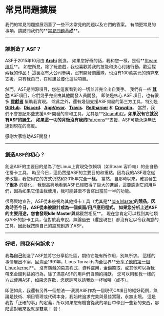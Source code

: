 # 常見問題擴展

我們的常見問題擴展涵蓋了一些不太常見的問題以及它們的答案。 有關更常見的事項，請訪問我們的**[常見問題基礎](https://github.com/JustArchiNET/ArchiSteamFarm/wiki/FAQ)**。

* * *

### 誰創造了 ASF？

ASF于2015年10月由 **[Archi](https://github.com/JustArchi)** 創造。 如果您好奇的話，我和您一樣，是個**[Steam用戶](https://steamcommunity.com/profiles/76561198006963719)**。 如您所見，除了玩遊戲，我也喜歡將我的技能和決心付諸行動，歡迎探索我的作品！ 這裏沒有大公司參與，沒有開發商團隊，也沒有100萬美元的預算來支援，只有我自己，在維護並優化這些項目。

然而，ASF是開源項目，您在這裏看到的一切並非完全出自我手。 我們有一些 **[其他](https://github.com/JustArchiNET?q=ASF-)** ASF項目，它們幾乎完全由其他開發人員開發。 即使是核心 ASF 項目，也有很多 **[貢獻者](https://github.com/JustArchiNET/ArchiSteamFarm/graphs/contributors)** 幫助我實現。 除此之外，還有幾個支援ASF開發的第三方工具，特別是 **[GitHub](https://github.com)**、**[Discord](https://discordapp.com/open-source)**、**[AppVeyor](https://www.appveyor.com)**、**[Travis](https://travis-ci.com)**、**[ReSharper](https://www.jetbrains.com/resharper)** 和 **[Crowdin](https://crowdin.com)**。 當然，我們不會忘記那些支援ASF開發的庫和工具，尤其是**[SteamKit2](https://github.com/SteamRE/SteamKit)**，如果沒有它就沒有ASF的誕生。 如果這一切的背後沒有我的**[Patreons](https://www.patreon.com/JustArchi)**支援，ASF可能永遠無法達到現在的高度。

感謝大家協助ASF開發！

* * *

### 創造ASF的初心？

創造ASF的主要目的是為了在Linux上實現免依賴項（如Steam 客戶端）的全自動化掛卡工具。 時至今日，這仍然是ASF的主要目的和重點，因為我的ASF理念從未改變，我使用它的方式仍然和2015年完全一樣。 當然，自那時以來，確實發生了**很多** 的變化， 我很高興地看到ASF已經取得了巨大的進展，這要感謝它的用戶們，因為如果它僅由我使用，我可能甚至不會寫出當前一半的功能。

很高興地宣告，ASF從未被視為其他掛卡工具（尤其是**[Idle Master](https://www.steamidlemaster.com)**的競品，因為時至今日，ASF從未被設計成為一個桌面/用戶應用程式。 如果您分析上述ASF的主要用途，您會發現Idle Master與此**截然相反**。 現在您肯定可以找到其他類似ASF的掛卡工具，但對於我來說，無論過去（還是現在）都沒有足以令我滿意的工具，因此我按照自己的設想創造了ASF。

* * *

### 好吧，問我有何訴求？

我**為自己**創造了ASF並將它分享給社區，期待它能有所作用，別無所求。 這樣的事情層出不窮，回溯至1991年，Linus Torvalds向全世界**[分享了他的第一個Linux kernel](https://groups.google.com/forum/#!msg/comp.os.Minix/dlNtH7RRrGA/SwRavCzVE7gJ)**。 沒有隱藏的惡意程式，資料盜用，金鑰竊取，或其他可以為我帶來金錢利益的行為，除了滿意ASF的用戶們自願的捐獻。 您可以用和我一樣的方式使用ASF，如果您喜歡，您總是可以請我飲一杯咖啡（或不）。

即便如此，我還有另外一個想法──我將ASF作為一個現代C#項目的絕好範例，無論是技術、項目管理或代碼本身，我始終追求完美與最佳實踐，永無止境。 這是我對「正確的事」的定義，所以如果您有機會從我的項目中學到一些新的東西，那麼這對我來說就是雙贏！ 贊！